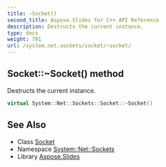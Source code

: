 ```yaml
---
title: ~Socket()
second_title: Aspose.Slides for C++ API Reference
description: Destructs the current instance.
type: docs
weight: 781
url: /system.net.sockets/socket/~socket/
---
```

## Socket::~Socket() method


Destructs the current instance.

```cpp
virtual System::Net::Sockets::Socket::~Socket()
```

## See Also

* Class [Socket](../)
* Namespace [System::Net::Sockets](../../)
* Library [Aspose.Slides](../../../)